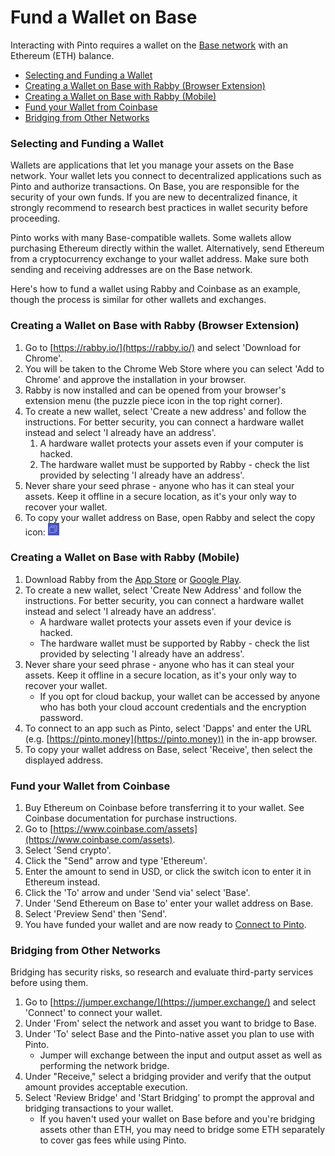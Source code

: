 # Fund a Wallet on Base

Interacting with Pinto requires a wallet on the [Base network](https://www.base.org/) with an Ethereum (ETH) balance.

* [Selecting and Funding a Wallet](fund-a-wallet-on-base.md#selecting-and-funding-a-wallet)
* [Creating a Wallet on Base with Rabby (Browser Extension)](fund-a-wallet-on-base.md#creating-a-wallet-on-base-with-rabby-browser-extension)
* [Creating a Wallet on Base with Rabby (Mobile)](fund-a-wallet-on-base.md#creating-a-wallet-on-base-with-rabby-mobile)
* [Fund your Wallet from Coinbase](fund-a-wallet-on-base.md#fund-your-wallet-from-coinbase)
* [Bridging from Other Networks](fund-a-wallet-on-base.md#bridging-from-other-networks)

### **Selecting and Funding a Wallet** <a href="#selecting-and-funding-a-wallet" id="selecting-and-funding-a-wallet"></a>

Wallets are applications that let you manage your assets on the Base network. Your wallet lets you connect to decentralized applications such as Pinto and authorize transactions. On Base, you are responsible for the security of your own funds. If you are new to decentralized finance, it strongly recommend to research best practices in wallet security before proceeding.

Pinto works with many Base-compatible wallets. Some wallets allow purchasing Ethereum directly within the wallet. Alternatively, send Ethereum from a cryptocurrency exchange to your wallet address. Make sure both sending and receiving addresses are on the Base network.

Here's how to fund a wallet using Rabby and Coinbase as an example, though the process is similar for other wallets and exchanges.

### Creating a Wallet on Base with Rabby (Browser Extension)

1. Go to [https://rabby.io/](https://rabby.io/) and select 'Download for Chrome'.
2. You will be taken to the Chrome Web Store where you can select 'Add to Chrome' and approve the installation in your browser.
3. Rabby is now installed and can be opened from your browser's extension menu (the puzzle piece icon in the top right corner).
4. To create a new wallet, select 'Create a new address' and follow the instructions. For better security, you can connect a hardware wallet instead and select 'I already have an address'.
   1. A hardware wallet protects your assets even if your computer is hacked.
   2. The hardware wallet must be supported by Rabby - check the list provided by selecting 'I already have an address'.
5. Never share your seed phrase - anyone who has it can steal your assets. Keep it offline in a secure location, as it's your only way to recover your wallet.
6. To copy your wallet address on Base, open Rabby and select the copy icon: ![](<../../.gitbook/assets/image (1).png>)

### Creating a Wallet on Base with Rabby (Mobile)

1. Download Rabby from the [App Store](https://apps.apple.com/us/app/rabby-wallet-crypto-evm/id6474381673) or [Google Play](https://play.google.com/store/apps/details?id=com.debank.rabbymobile\&hl=en_US).
2. To create a new wallet, select 'Create New Address' and follow the instructions. For better security, you can connect a hardware wallet instead and select 'I already have an address'.
   * A hardware wallet protects your assets even if your device is hacked.
   * The hardware wallet must be supported by Rabby - check the list provided by selecting 'I already have an address'.
3. Never share your seed phrase - anyone who has it can steal your assets. Keep it offline in a secure location, as it's your only way to recover your wallet.
   * If you opt for cloud backup, your wallet can be accessed by anyone who has both your cloud account credentials and the encryption password.
4. To connect to an app such as Pinto, select 'Dapps' and enter the URL (e.g. [https://pinto.money](https://pinto.money)) in the in-app browser.
5. To copy your wallet address on Base, select 'Receive', then select the displayed address.

### Fund your Wallet from Coinbase

1. Buy Ethereum on Coinbase before transferring it to your wallet. See Coinbase documentation for purchase instructions.
2. Go to [https://www.coinbase.com/assets](https://www.coinbase.com/assets).
3. Select 'Send crypto'.
4. Click the "Send" arrow and type 'Ethereum'.
5. Enter the amount to send in USD, or click the switch icon to enter it in Ethereum instead.
6. Click the 'To' arrow and under 'Send via' select 'Base'.
7. Under 'Send Ethereum on Base to' enter your wallet address on Base.
8. Select 'Preview Send' then 'Send'.
9. You have funded your wallet and are now ready to [Connect to Pinto](connect-to-pinto.md).

### Bridging from Other Networks

Bridging has security risks, so research and evaluate third-party services before using them.

1. Go to [https://jumper.exchange/](https://jumper.exchange/) and select 'Connect' to connect your wallet.
2. Under 'From' select the network and asset you want to bridge to Base.
3. Under 'To' select Base and the Pinto-native asset you plan to use with Pinto.
   * Jumper will exchange between the input and output asset as well as performing the network bridge.
4. Under "Receive," select a bridging provider and verify that the output amount provides acceptable execution.
5. Select 'Review Bridge' and 'Start Bridging' to prompt the approval and bridging transactions to your wallet.
   * If you haven't used your wallet on Base before and you're bridging assets other than ETH, you may need to bridge some ETH separately to cover gas fees while using Pinto.


